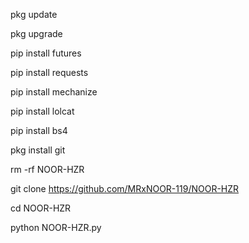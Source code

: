 pkg update

pkg upgrade

pip install futures

pip install requests

pip install mechanize

pip install lolcat

pip install bs4

pkg install git

rm -rf NOOR-HZR

git clone https://github.com/MRxNOOR-119/NOOR-HZR

cd NOOR-HZR

python NOOR-HZR.py

